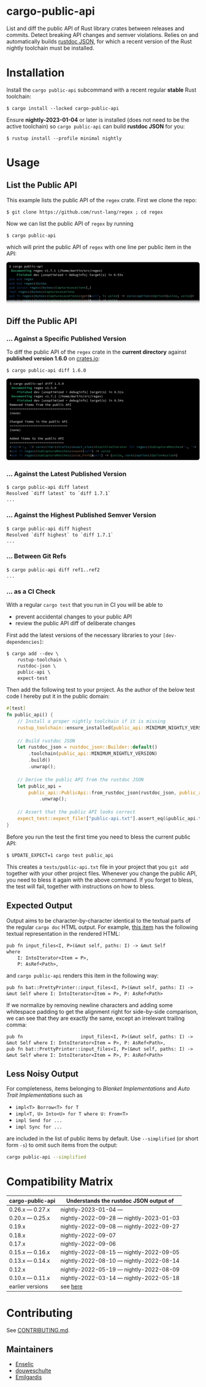 # cargo-public-api

List and diff the public API of Rust library crates between releases and commits. Detect breaking API changes and semver violations. Relies on and automatically builds [rustdoc JSON](https://github.com/rust-lang/rust/issues/76578), for which a recent version of the Rust nightly toolchain must be installed.

# Installation

Install the `cargo public-api` subcommand with a recent regular **stable** Rust toolchain:

```console
$ cargo install --locked cargo-public-api
```

Ensure **nightly-2023-01-04** or later is installed (does not need to be the active toolchain) so `cargo public-api` can build **rustdoc JSON** for you:

```console
$ rustup install --profile minimal nightly
```

# Usage

## List the Public API

This example lists the public API of the `regex` crate. First we clone the repo:

```console
$ git clone https://github.com/rust-lang/regex ; cd regex
```

Now we can list the public API of `regex` by running

```console
$ cargo public-api
```

which will print the public API of `regex` with one line per public item in the API:

<img src="docs/img/list-truncated.webp" alt="colored output of listing a public api">

## Diff the Public API

### … Against a Specific Published Version

To diff the public API of the `regex` crate in the **current directory** against  **published version 1.6.0** on [crates.io](https://crates.io/crates/regex/1.6.0):

```console
$ cargo public-api diff 1.6.0
```

<img src="docs/img/diff-specific-published-version.webp" alt="colored output of diffing a public api">


### … Against the Latest Published Version

```console
$ cargo public-api diff latest
Resolved `diff latest` to `diff 1.7.1`
...
```

### … Against the Highest Published Semver Version

```console
$ cargo public-api diff highest
Resolved `diff highest` to `diff 1.7.1`
...
```

### … Between Git Refs

```console
$ cargo public-api diff ref1..ref2
...
```

### … as a CI Check

With a regular `cargo test` that you run in CI you will be able to
* prevent accidental changes to your public API
* review the public API diff of deliberate changes

First add the latest versions of the necessary libraries to your `[dev-dependencies]`:

```console
$ cargo add --dev \
    rustup-toolchain \
    rustdoc-json \
    public-api \
    expect-test
```

Then add the following test to your project. As the author of the below test code I hereby put it in the public domain:

<!-- Keep this code in sync with the code in ./rustup-toolchain/tests/rustup-toolchain-lib-tests.rs -->
```rust
#[test]
fn public_api() {
    // Install a proper nightly toolchain if it is missing
    rustup_toolchain::ensure_installed(public_api::MINIMUM_NIGHTLY_VERSION).unwrap();

    // Build rustdoc JSON
    let rustdoc_json = rustdoc_json::Builder::default()
        .toolchain(public_api::MINIMUM_NIGHTLY_VERSION)
        .build()
        .unwrap();

    // Derive the public API from the rustdoc JSON
    let public_api =
        public_api::PublicApi::from_rustdoc_json(rustdoc_json, public_api::Options::default())
            .unwrap();

    // Assert that the public API looks correct
    expect_test::expect_file!["public-api.txt"].assert_eq(&public_api.to_string());
}
```

Before you run the test the first time you need to bless the current public API:

```console
$ UPDATE_EXPECT=1 cargo test public_api
```

This creates a `tests/public-api.txt` file in your project that you `git add` together with your other project files. Whenever you change the public API, you need to bless it again with the above command. If you forget to bless, the test will fail, together with instructions on how to bless.

## Expected Output

Output aims to be character-by-character identical to the textual parts of the regular `cargo doc` HTML output. For example, [this item](https://docs.rs/bat/0.20.0/bat/struct.PrettyPrinter.html#method.input_files) has the following textual representation in the rendered HTML:

```
pub fn input_files<I, P>(&mut self, paths: I) -> &mut Self
where
    I: IntoIterator<Item = P>,
    P: AsRef<Path>,
```

and `cargo public-api` renders this item in the following way:

```
pub fn bat::PrettyPrinter::input_files<I, P>(&mut self, paths: I) -> &mut Self where I: IntoIterator<Item = P>, P: AsRef<Path>
```

If we normalize by removing newline characters and adding some whitespace padding to get the alignment right for side-by-side comparison, we can see that they are exactly the same, except an irrelevant trailing comma:

```
pub fn                     input_files<I, P>(&mut self, paths: I) -> &mut Self where I: IntoIterator<Item = P>, P: AsRef<Path>,
pub fn bat::PrettyPrinter::input_files<I, P>(&mut self, paths: I) -> &mut Self where I: IntoIterator<Item = P>, P: AsRef<Path>
```

## Less Noisy Output

For completeness, items belonging to _Blanket Implementations_ and _Auto Trait Implementations_ such as

* `impl<T> Borrow<T> for T`
* `impl<T, U> Into<U> for T where U: From<T>`
* `impl Send for ...`
* `impl Sync for ...`

are included in the list of public items by default. Use `--simplified` (or short form `-s`) to omit such items from the output:
```bash
cargo public-api --simplified
```

# Compatibility Matrix

| cargo-public-api | Understands the rustdoc JSON output of  |
| ---------------- | --------------------------------------- |
| 0.26.x — 0.27.x  | nightly-2023-01-04 —                    |
| 0.20.x — 0.25.x  | nightly-2022-09-28 — nightly-2023-01-03 |
| 0.19.x           | nightly-2022-09-08 — nightly-2022-09-27 |
| 0.18.x           | nightly-2022-09-07                      |
| 0.17.x           | nightly-2022-09-06                      |
| 0.15.x — 0.16.x  | nightly-2022-08-15 — nightly-2022-09-05 |
| 0.13.x — 0.14.x  | nightly-2022-08-10 — nightly-2022-08-14 |
| 0.12.x           | nightly-2022-05-19 — nightly-2022-08-09 |
| 0.10.x — 0.11.x  | nightly-2022-03-14 — nightly-2022-05-18 |
| earlier versions | see [here](https://github.com/Enselic/cargo-public-api/blob/0a37c971bb4ffa9bb11cf9fad9fef19aa67a986a/README.md#compatibility-matrix) |

# Contributing

See [CONTRIBUTING.md](./docs/CONTRIBUTING.md).

## Maintainers

- [Enselic](https://github.com/Enselic)
- [douweschulte](https://github.com/douweschulte)
- [Emilgardis](https://github.com/Emilgardis)
